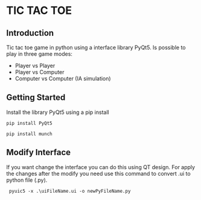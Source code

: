 # TIC TAC TOE

## Introduction

Tic tac toe game in python using a interface library PyQt5. Is possible to play in three game modes:
* Player vs Player
* Player vs Computer
* Computer vs Computer (IA simulation)


## Getting Started

Install the library PyQt5 using a pip install
```
pip install PyQt5
```
```
pip install munch
```

## Modify Interface

If you want change the interface you can do this using QT design. For apply the changes after the modify you need use this command to convert .ui to python file (.py).

```
 pyuic5 -x .\uiFileName.ui -o newPyFileName.py
 ```